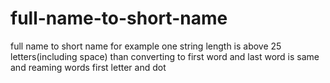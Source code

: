 # full-name-to-short-name
full name to short name  for example one string length is above 25 letters(including space) than converting to first word and last word is same and reaming words first letter and dot 
